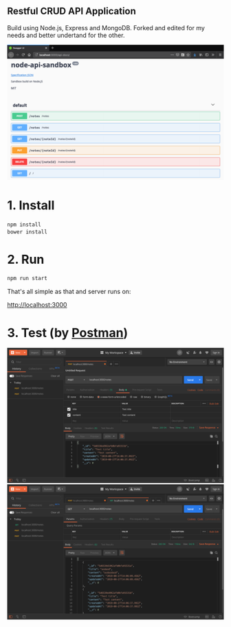 
## Restful CRUD API Application

Build using Node.js, Express and MongoDB. Forked and edited for my needs and better undertand for the other.

![demo](https://raw.githubusercontent.com/geenloop/node-api-sandbox/master/demo.png)

# 1. Install

```bash
npm install
bower install
```


# 2. Run

```bash
npm run start
```

That's all simple as that and server runs on:  

<http://localhost:3000>


# 3. Test (by [Postman](https://www.getpostman.com/downloads/))

![demo](https://raw.githubusercontent.com/geenloop/node-api-sandbox/master/test_put.png)
![demo](https://raw.githubusercontent.com/geenloop/node-api-sandbox/master/test_get.png)
